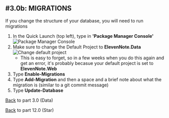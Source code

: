 #3.0b: MIGRATIONS
---
If you change the structure of your database, you will need to run migrations
1. In the Quick Launch (top left), type in **'Package Manager Console'**
![Package Manager Console](/assets/3.0b-A.png)
2. Make sure to change the Default Project to **ElevenNote.Data**
![Change default project](/assets/3.0b-B.png)
   - This is easy to forget, so in a few weeks when you do this again and get an error, it's probably becasue your default project is set to **ElevenNote.Web**
3. Type **Enable-Migrations**
4. Type **Add-Migration** and then a space and a brief note about what the migration is (similar to a git commit message)
5. Type **Update-Database**

[Back](3.0-Data.md) to part 3.0 (Data)

[Back](/12-Starred/12.0-Starred.md) to part 12.0 (Star)
